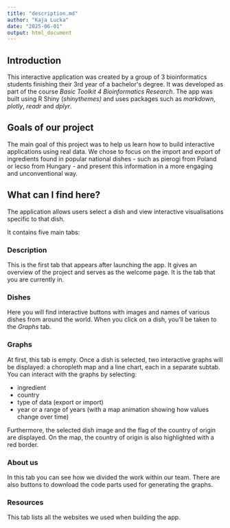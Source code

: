 ```yaml
---
title: "description.md"
author: "Kaja Lucka"
date: "2025-06-01"
output: html_document
---
```


## Introduction

This interactive application was created by a group of 3 bioinformatics students finishing their 3rd year of a bachelor's degree. It was developed as part of the course *Basic Toolkit 4 Bioinformatics Research*. The app was built using R Shiny (*shinythemes)* and uses packages such as *markdown*, *plotly*, *readr* and *dplyr*.

## Goals of our project

The main goal of this project was to help us learn how to build interactive applications using real data. We chose to focus on the import and export of ingredients found in popular national dishes - such as pierogi from Poland or lecso from Hungary - and present this information in a more engaging and unconventional way.

## What can I find here?

The application allows users select a dish and view interactive visualisations specific to that dish.

It contains five main tabs:

### Description

This is the first tab that appears after launching the app. It gives an overview of the project and serves as the welcome page. It is the tab that you are currently in.

### Dishes

Here you will find interactive buttons with images and names of various dishes from around the world. When you click on a dish, you’ll be taken to the *Graphs* tab.

### Graphs 

At first, this tab is empty. Once a dish is selected, two interactive graphs will be displayed: a choropleth map and a line chart, each in a separate subtab. You can interact with the graphs by selecting:

-   ingredient
-   country
-   type of data (export or import)
-   year or a range of years (with a map animation showing how values change over time)

Furthermore, the selected dish image and the flag of the country of origin are displayed. On the map, the country of origin is also highlighted with a red border.

### About us

In this tab you can see how we divided the work within our team. There are also buttons to download the code parts used for generating the graphs.

### Resources

This tab lists all the websites we used when building the app.
